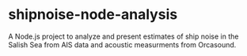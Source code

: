 # shipnoise-node-analysis
A Node.js project to analyze and present estimates of ship noise in the Salish Sea from AIS data and acoustic measurments from Orcasound.
